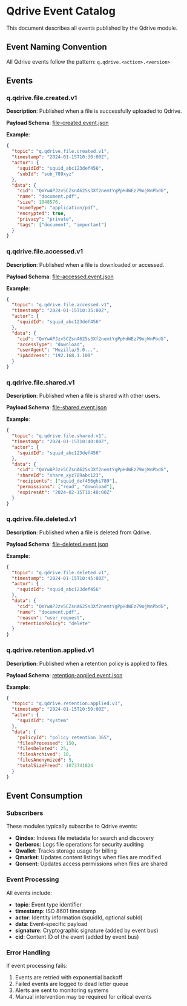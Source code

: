 # Qdrive Event Catalog

This document describes all events published by the Qdrive module.

## Event Naming Convention

All Qdrive events follow the pattern: `q.qdrive.<action>.<version>`

## Events

### q.qdrive.file.created.v1

**Description**: Published when a file is successfully uploaded to Qdrive.

**Payload Schema**: [file-created.event.json](./file-created.event.json)

**Example**:
```json
{
  "topic": "q.qdrive.file.created.v1",
  "timestamp": "2024-01-15T10:30:00Z",
  "actor": {
    "squidId": "squid_abc123def456",
    "subId": "sub_789xyz"
  },
  "data": {
    "cid": "QmYwAPJzv5CZsnA625s3Xf2nemtYgPpHdWEz79ojWnPbdG",
    "name": "document.pdf",
    "size": 1048576,
    "mimeType": "application/pdf",
    "encrypted": true,
    "privacy": "private",
    "tags": ["document", "important"]
  }
}
```

### q.qdrive.file.accessed.v1

**Description**: Published when a file is downloaded or accessed.

**Payload Schema**: [file-accessed.event.json](./file-accessed.event.json)

**Example**:
```json
{
  "topic": "q.qdrive.file.accessed.v1",
  "timestamp": "2024-01-15T10:35:00Z",
  "actor": {
    "squidId": "squid_abc123def456"
  },
  "data": {
    "cid": "QmYwAPJzv5CZsnA625s3Xf2nemtYgPpHdWEz79ojWnPbdG",
    "accessType": "download",
    "userAgent": "Mozilla/5.0...",
    "ipAddress": "192.168.1.100"
  }
}
```

### q.qdrive.file.shared.v1

**Description**: Published when a file is shared with other users.

**Payload Schema**: [file-shared.event.json](./file-shared.event.json)

**Example**:
```json
{
  "topic": "q.qdrive.file.shared.v1",
  "timestamp": "2024-01-15T10:40:00Z",
  "actor": {
    "squidId": "squid_abc123def456"
  },
  "data": {
    "cid": "QmYwAPJzv5CZsnA625s3Xf2nemtYgPpHdWEz79ojWnPbdG",
    "shareId": "share_xyz789abc123",
    "recipients": ["squid_def456ghi789"],
    "permissions": ["read", "download"],
    "expiresAt": "2024-02-15T10:40:00Z"
  }
}
```

### q.qdrive.file.deleted.v1

**Description**: Published when a file is deleted from Qdrive.

**Payload Schema**: [file-deleted.event.json](./file-deleted.event.json)

**Example**:
```json
{
  "topic": "q.qdrive.file.deleted.v1",
  "timestamp": "2024-01-15T10:45:00Z",
  "actor": {
    "squidId": "squid_abc123def456"
  },
  "data": {
    "cid": "QmYwAPJzv5CZsnA625s3Xf2nemtYgPpHdWEz79ojWnPbdG",
    "name": "document.pdf",
    "reason": "user_request",
    "retentionPolicy": "delete"
  }
}
```

### q.qdrive.retention.applied.v1

**Description**: Published when a retention policy is applied to files.

**Payload Schema**: [retention-applied.event.json](./retention-applied.event.json)

**Example**:
```json
{
  "topic": "q.qdrive.retention.applied.v1",
  "timestamp": "2024-01-15T10:50:00Z",
  "actor": {
    "squidId": "system"
  },
  "data": {
    "policyId": "policy_retention_365",
    "filesProcessed": 150,
    "filesDeleted": 25,
    "filesArchived": 10,
    "filesAnonymized": 5,
    "totalSizeFreed": 1073741824
  }
}
```

## Event Consumption

### Subscribers

These modules typically subscribe to Qdrive events:

- **Qindex**: Indexes file metadata for search and discovery
- **Qerberos**: Logs file operations for security auditing
- **Qwallet**: Tracks storage usage for billing
- **Qmarket**: Updates content listings when files are modified
- **Qonsent**: Updates access permissions when files are shared

### Event Processing

All events include:
- **topic**: Event type identifier
- **timestamp**: ISO 8601 timestamp
- **actor**: Identity information (squidId, optional subId)
- **data**: Event-specific payload
- **signature**: Cryptographic signature (added by event bus)
- **cid**: Content ID of the event (added by event bus)

### Error Handling

If event processing fails:
1. Events are retried with exponential backoff
2. Failed events are logged to dead letter queue
3. Alerts are sent to monitoring systems
4. Manual intervention may be required for critical events